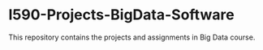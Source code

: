 # I590-Projects-BigData-Software
This repository contains the projects and assignments in Big Data course.
